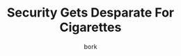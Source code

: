 ---
media: "images/rounds/round_2/turn_your_pelt_into_a_cigarette.png"
media_type: image
type: art
title: Security Gets Desparate For Cigarettes
author: [bork]
desc: Officer Sylvia Graves threatens to turn Apollyon Baphomet into a cigarette.
---